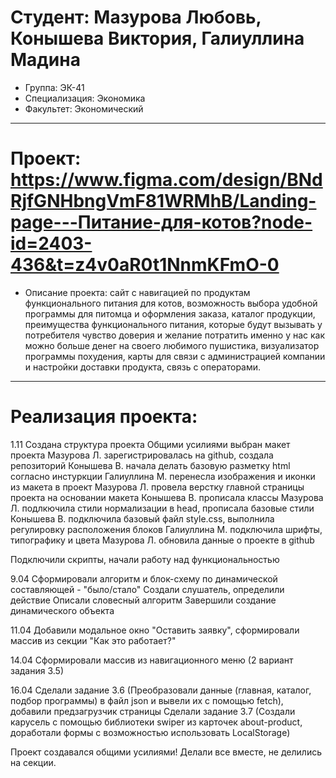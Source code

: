 # Студент: Мазурова Любовь, Конышева Виктория, Галиуллина Мадина
- Группа: ЭК-41
- Специализация: Экономика
- Факультет: Экономический
---
# Проект: https://www.figma.com/design/BNdRjfGNHbngVmF81WRMhB/Landing-page---Питание-для-котов?node-id=2403-436&t=z4v0aR0t1NnmKFmO-0
- Описание проекта: сайт с навигацией по продуктам функционального питания для котов, возможность выбора удобной программы для питомца и оформления заказа, каталог продукции, преимущества функционального питания, которые будут вызывать у потребителя чувство доверия и желание потратить именно у нас как можно больше денег на своего любимого пушистика, визуализатор программы похудения, карты для связи с администрацией компании и настройки доставки продукта, связь с операторами.
---
# Реализация проекта:
1.11 Создана структура проекта 
Общими усилиями выбран макет проекта
Мазурова Л. зарегистрировалась на github, создала репозиторий
Конышева В. начала делать базовую разметку html согласно инстуркции 
Галиуллина М. перенесла изображения и иконки из макета в проект
Мазурова Л. провела верстку главной страницы проекта на основании макета
Конышева В. прописала классы
Мазурова Л. подлкючила стили нормализации в head, прописала базовые стили
Конышева В. подключила базовый файл style.css, выполнила регулировку расположения блоков
Галиуллина М. подключила шрифты, типографику и цвета
Мазурова Л. обновила данные о проекте в github

Подключили скрипты, начали работу над функциональностью

9.04 Сформировали алгоритм и блок-схему по динамической составляющей - "было/стало"
Создали слушатель, определили действие
Описали словесный алгоритм 
Завершили создание динамического объекта

11.04 Добавили модальное окно "Оставить заявку", сформировали массив из секции "Как это работает?"

14.04 Сформировали массив из навигационного меню (2 вариант задания 3.5)

16.04 Сделали задание 3.6 (Преобразовали данные (главная, каталог, подбор программы) в файл json и вывели их с помощью fetch), добавили предзагрузчик страницы
Сделали задание 3.7 (Создали карусель с помощью библиотеки swiper из карточек about-product, доработали формы с возможностью использовать LocalStorage)

Проект создавался общими усилиями! Делали все вместе, не делились на секции.
